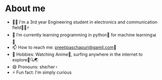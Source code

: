 # About me

- 👩‍🎓 I'm a 3rd year Engineering student in electronics and communication field📡🔌⚡
- 🌱 I’m currently learning programming in python🐍 for machine learning📊🤖
- 📫 How to reach me: preetipaschapuri@gamil.com📧
- 🚴 Hobbies: Watching Anime🍥, surfing anywhere in the internet to explore👾🔍🌏
- 😄 Pronouns: she/her♀
- ⚡ Fun fact: I'm simply curious
